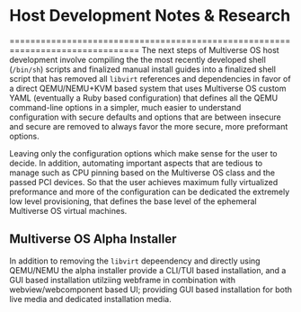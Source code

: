 # Host Development Notes & Research
===============================================================================
The next steps of Multiverse OS host development involve compiling the the 
most recently developed shell (`/bin/sh`) scripts and finalized manual install
guides into a finalized shell script that has removed all `libvirt` references
and dependencies in favor of a direct QEMU/NEMU+KVM based system that uses 
Multiverse OS custom YAML (eventually a Ruby based configuration) that defines
all the QEMU command-line options in a simpler, much easier to understand 
configuration with secure defaults and options that are between insecure and
secure are removed to always favor the more secure, more preformant options.

Leaving only the configuration options which make sense for the user to decide.
In addition, automating important aspects that are tedious to manage such as
CPU pinning based on the Multiverse OS class and the passed PCI devices. So
that the user achieves maximum fully virtualized preformance and more of the
configuration can be dedicated the extremely low level provisioning, that 
defines the base level of the ephemeral Multiverse OS virtual machines. 

## Multiverse OS Alpha Installer
In addition to removing the `libvirt` depeendency and directly using QEMU/NEMU
the alpha installer provide a CLI/TUI based installation, and a GUI based
installation utilziing webframe in combination with webview/webcomponent based
UI; providing GUI based installation for both live media and dedicated 
installation media. 


